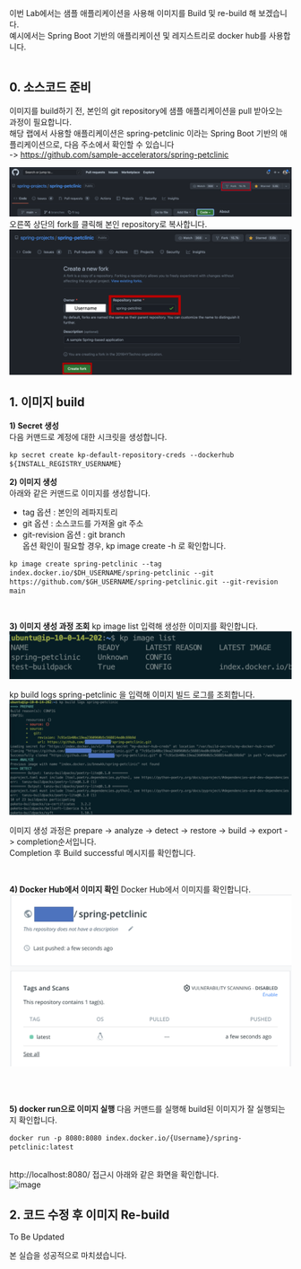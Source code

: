이번 Lab에서는 샘플 애플리케이션을 사용해 이미지를 Build 및 re-build 해 보겠습니다.  <br/>
예시에서는 Spring Boot 기반의 애플리케이션 및 레지스트리로 docker hub를 사용합니다. <br/><br/>

## 0. 소스코드 준비
이미지를 build하기 전, 본인의 git repository에 샘플 애플리케이션을 pull 받아오는 과정이 필요합니다. <br/>
해당 랩에서 사용할 애플리케이션은 spring-petclinic 이라는 Spring Boot 기반의 애플리케이션으로, 다음 주소에서 확인할 수 있습니다 <br/>
-> https://github.com/sample-accelerators/spring-petclinic

![](../Images/fork-01.png)
<br/>
오른쪽 상단의 fork를 클릭해 본인 repository로 복사합니다.
<br/>
![](../Images/fork-02.png)


## 1. 이미지 build
**1) Secret 생성** 
<br/> 다음 커맨드로 계정에 대한 시크릿을 생성합니다.
```
kp secret create kp-default-repository-creds --dockerhub ${INSTALL_REGISTRY_USERNAME}
```

**2) 이미지 생성**
<br/>아래와 같은 커맨드로 이미지를 생성합니다. 
- tag 옵션 : 본인의 레파지토리
- git 옵션 : 소스코드를 가져올 git 주소
- git-revision 옵션 : git branch
<br/> 옵션 확인이 필요할 경우,  kp image create -h 로 확인합니다.

```
kp image create spring-petclinic --tag index.docker.io/$DH_USERNAME/spring-petclinic --git https://github.com/$GH_USERNAME/spring-petclinic.git --git-revision main
```
<br/>

**3) 이미지 생성 과정 조회**
kp image list 입력해 생성한 이미지를 확인합니다. <br/>
![](../Images/petclinic-0.png)

kp build logs spring-petclinic 을 입력해 이미지 빌드 로그를 조회합니다. <br/>
![](../Images/petclinic-1.png)

이미지 생성 과정은 prepare -> analyze -> detect -> restore -> build -> export -> completion순서입니다. <br/>
Completion 후 Build successful 메시지를 확인합니다.

<br/>

**4) Docker Hub에서 이미지 확인**
Docker Hub에서 이미지를 확인합니다.
![](../Images/docker.png)

<br/><br/>

**5) docker run으로 이미지 실행**
다음 커맨드를 실행해 build된 이미지가 잘 실행되는지 확인합니다.
```
docker run -p 8080:8080 index.docker.io/{Username}/spring-petclinic:latest
```
<br/>
http://localhost:8080/ 접근시 아래와 같은 화면을 확인합니다. <br/>
<img width="1721" alt="image" src="https://user-images.githubusercontent.com/14763080/168533342-1d7d3469-4fca-4791-8b9b-4f0a8b3bb67f.png">

<br/>

## 2. 코드 수정 후 이미지 Re-build
To Be Updated



본 실습을 성공적으로 마치셨습니다.
